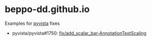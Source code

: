# beppo-dd.github.io
Examples for [pyvista](https://github.com/pyvista/pyvista) fixes

- pyvista/pyvista#1750: [fix/add_scalar_bar-AnnotationTextScaling](examples/fix/add_scalar_bar-AnnotationTextScaling)

